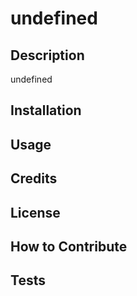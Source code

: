 # undefined

## Description
undefined

## Installation

## Usage

## Credits


## License


## How to Contribute



## Tests

